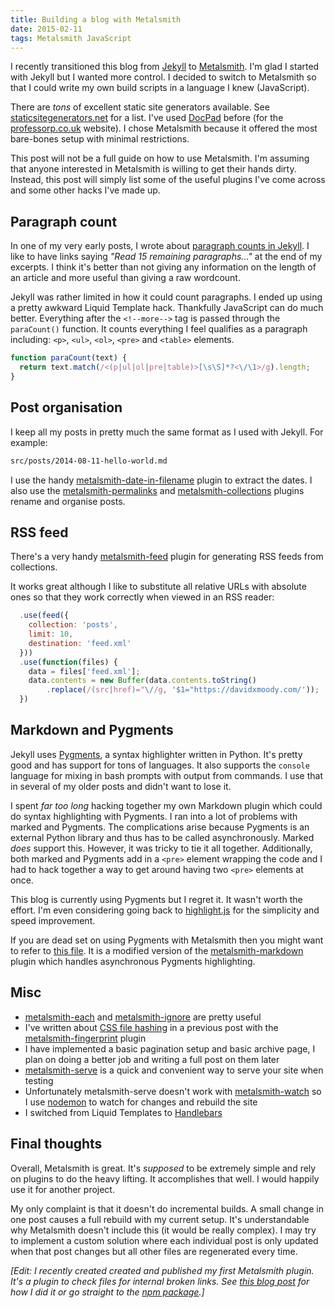 ```yaml
---
title: Building a blog with Metalsmith
date: 2015-02-11
tags: Metalsmith JavaScript
---
```


I recently transitioned this blog from [Jekyll](http://jekyllrb.com/) to [Metalsmith](http://www.metalsmith.io/). I'm glad I started with Jekyll but I wanted more control. I decided to switch to Metalsmith so that I could write my own build scripts in a language I knew (JavaScript). 

There are *tons* of excellent static site generators available. See [staticsitegenerators.net](https://staticsitegenerators.net/) for a list. I've used [DocPad](https://docpad.org/) before (for the [professorp.co.uk](http://professorp.co.uk/) website). I chose Metalsmith because it offered the most bare-bones setup with minimal restrictions. 

This post will not be a full guide on how to use Metalsmith. I'm assuming that anyone interested in Metalsmith is willing to get their hands dirty. Instead, this post will simply list some of the useful plugins I've come across and some other hacks I've made up. 


## Paragraph count

In one of my very early posts, I wrote about [paragraph counts in Jekyll](/paragraph-counts-in-jekyll/). I like to have links saying *"Read 15 remaining paragraphs..."* at the end of my excerpts. I think it's better than not giving any information on the length of an article and more useful than giving a raw wordcount. 

Jekyll was rather limited in how it could count paragraphs. I ended up using a pretty awkward Liquid Template hack. Thankfully JavaScript can do much better. Everything after the `<!--more-->` tag is passed through the `paraCount()`  function. It counts everything I feel qualifies as a paragraph including: `<p>`, `<ul>`, `<ol>`, `<pre>` and `<table>` elements.

```js
function paraCount(text) {
  return text.match(/<(p|ul|ol|pre|table)>[\s\S]*?<\/\1>/g).length;
}
```

## Post organisation

I keep all my posts in pretty much the same format as I used with Jekyll. For example:

```bash
src/posts/2014-08-11-hello-world.md
```

I use the handy [metalsmith-date-in-filename](https://github.com/sanx/metalsmith-date-in-filename) plugin to extract the dates. I also use the [metalsmith-permalinks](https://github.com/segmentio/metalsmith-permalinks) and [metalsmith-collections](https://github.com/segmentio/metalsmith-collections) plugins rename and organise posts.

## RSS feed

There's a very handy [metalsmith-feed](https://github.com/hurrymaplelad/metalsmith-feed) plugin for generating RSS feeds from collections. 

It works great although I like to substitute all relative URLs with absolute ones so that they work correctly when viewed in an RSS reader:

```js
  .use(feed({
    collection: 'posts',
    limit: 10,
    destination: 'feed.xml'
  }))
  .use(function(files) {
    data = files['feed.xml'];
    data.contents = new Buffer(data.contents.toString()
        .replace(/(src|href)="\//g, '$1="https://davidxmoody.com/'));
  })
```

## Markdown and Pygments

Jekyll uses [Pygments](http://pygments.org/), a syntax highlighter written in Python. It's pretty good and has support for tons of languages. It also supports the `console` language for mixing in bash prompts with output from commands. I use that in several of my older posts and didn't want to lose it. 

I spent *far too long* hacking together my own Markdown plugin which could do syntax highlighting with Pygments. I ran into a lot of problems with marked and Pygments. The complications arise because Pygments is an external Python library and thus has to be called asynchronously. Marked *does* support this. However, it was tricky to tie it all together. Additionally, both marked and Pygments add in a `<pre>` element wrapping the code and I had to hack together a way to get around having two `<pre>` elements at once.

This blog is currently using Pygments but I regret it. It wasn't worth the effort. I'm even considering going back to [highlight.js](https://highlightjs.org/) for the simplicity and speed improvement.

If you are dead set on using Pygments with Metalsmith then you might want to refer to [this file](https://github.com/davidxmoody/davidxmoody.github.io/blob/f79f9e9088612d5c0c6840268f1bdfb06accd53b/scripts/markdown.js). It is a modified version of the [metalsmith-markdown](https://github.com/segmentio/metalsmith-markdown) plugin which handles asynchronous Pygments highlighting. 

## Misc

- [metalsmith-each](https://github.com/wilsaj/metalsmith-each) and [metalsmith-ignore](https://github.com/segmentio/metalsmith-ignore) are pretty useful
- I've written about [CSS file hashing](/cloudflare-and-hashed-css/) in a previous post with the [metalsmith-fingerprint](https://github.com/christophercliff/metalsmith-fingerprint) plugin
- I have implemented a basic pagination setup and basic archive page, I plan on doing a better job and writing a full post on them later
- [metalsmith-serve](https://github.com/mayo/metalsmith-serve) is a quick and convenient way to serve your site when testing
- Unfortunately metalsmith-serve doesn't work with [metalsmith-watch](https://github.com/FWeinb/metalsmith-watch) so I use [nodemon](https://github.com/remy/nodemon) to watch for changes and rebuild the site
- I switched from Liquid Templates to [Handlebars](http://handlebarsjs.com/)

## Final thoughts

Overall, Metalsmith is great. It's *supposed* to be extremely simple and rely on plugins to do the heavy lifting. It accomplishes that well. I would happily use it for another project.

My only complaint is that it doesn't do incremental builds. A small change in one post causes a full rebuild with my current setup. It's understandable why Metalsmith doesn't include this (it would be really complex). I may try to implement a custom solution where each individual post is only updated when that post changes but all other files are regenerated every time. 

*[Edit: I recently created created and published my first Metalsmith plugin. It's a plugin to check files for internal broken links. See [this blog post](/publishing-my-first-npm-package/) for how I did it or go straight to the [npm package](https://www.npmjs.com/package/metalsmith-broken-link-checker).]*
